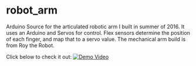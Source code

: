# robot_arm
Arduino Source for the articulated robotic arm I built in summer of 2016. It uses an Arduino and Servos for control. Flex sensors determine the position of each finger, and map that to a servo value. The mechanical arm build is from Roy the Robot.

Click below to check it out:
[![Demo Video](http://img.youtube.com/vi/aBnWmb5nB9g/0.jpg)](https://www.youtube.com/watch?v=aBnWmb5nB9g "Robot Demo")
